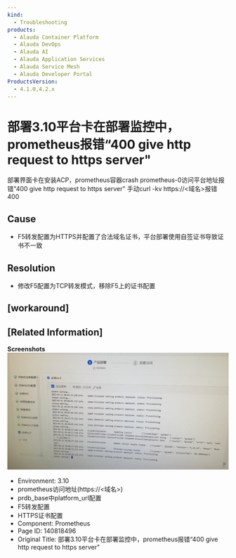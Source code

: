 ```yaml
---
kind:
  - Troubleshooting
products:
  - Alauda Container Platform
  - Alauda DevOps
  - Alauda AI
  - Alauda Application Services
  - Alauda Service Mesh
  - Alauda Developer Portal
ProductsVersion:
  - 4.1.0,4.2.x
---
```

<!-- A type of document that involves encountering a fault, diagnosing it, performing root cause analysis, and providing solutions. -->

# 部署3.10平台卡在部署监控中，prometheus报错“400 give http request to https server"

部署界面卡在安装ACP，prometheus容器crash prometheus-0访问平台地址报错"400 give http request to https server" 手动curl -kv https://<域名>报错400

## Cause
- F5转发配置为HTTPS并配置了合法域名证书，平台部署使用自签证书导致证书不一致

## Resolution
- 修改F5配置为TCP转发模式，移除F5上的证书配置

## [workaround]

## [Related Information]
**Screenshots**
![](assets/bu-shu-3-10ping-tai-qia-zai-bu-shu-jian-kong-zhong-prometheusbao-cuo-400-give-ht/image2023-3-22_14-13-56.png)
- Environment: 3.10
- prometheus访问地址(https://<域名>)
- prdb_base中platform_url配置
- F5转发配置
- HTTPS证书配置
- Component: Prometheus
- Page ID: 140818496
- Original Title: 部署3.10平台卡在部署监控中，prometheus报错“400 give http request to https server"
